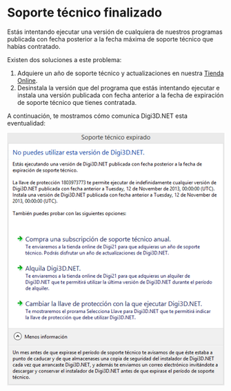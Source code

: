 # Soporte técnico finalizado

Estás intentando ejecutar una versión de cualquiera de nuestros programas publicada con fecha posterior a la fecha máxima de soporte técnico que habías contratado.

Existen dos soluciones a este problema:

1. Adquiere un año de soporte técnico y actualizaciones en nuestra [Tienda Online](http://www.digi21.net/Tienda/Compra).
2. Desinstala la versión que del programa que estás intentando ejecutar e instala una versión publicada con fecha anterior a la fecha de expiración de soporte técnico que tienes contratada.

A continuación, te mostramos cómo comunica Digi3D.NET esta eventualidad:

![Cuadro de di&#xE1;logo indicando que el soporte t&#xE9;cnico est&#xE1; expirado](../../.gitbook/assets/digi3dnet-soporte-tecnico-expirado.png)

